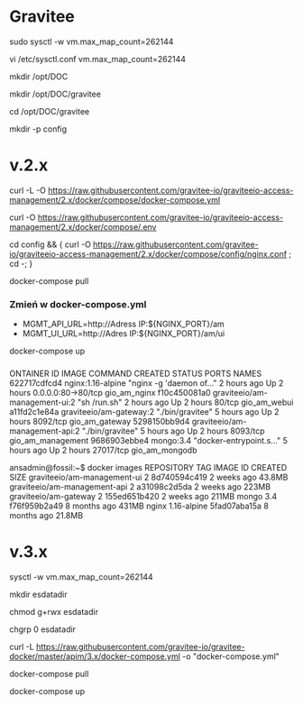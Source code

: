 # Gravitee


sudo sysctl -w vm.max_map_count=262144

vi /etc/sysctl.conf
vm.max_map_count=262144

mkdir /opt/DOC

mkdir /opt/DOC/gravitee

cd /opt/DOC/gravitee

mkdir -p config

# v.2.x


curl -L -O https://raw.githubusercontent.com/gravitee-io/graviteeio-access-management/2.x/docker/compose/docker-compose.yml

curl -O https://raw.githubusercontent.com/gravitee-io/graviteeio-access-management/2.x/docker/compose/.env

cd config && { curl -O https://raw.githubusercontent.com/gravitee-io/graviteeio-access-management/2.x/docker/compose/config/nginx.conf ; cd -; }

docker-compose pull

### Zmień w docker-compose.yml

- MGMT_API_URL=http://Adress IP:${NGINX_PORT}/am
- MGMT_UI_URL=http://Adres IP:${NGINX_PORT}/am/ui


docker-compose up

###

ONTAINER ID        IMAGE                            COMMAND                  CREATED             STATUS              PORTS                NAMES
622717cdfcd4        nginx:1.16-alpine                "nginx -g 'daemon of…"   2 hours ago         Up 2 hours          0.0.0.0:80->80/tcp   gio_am_nginx
f10c450081a0        graviteeio/am-management-ui:2    "sh /run.sh"             2 hours ago         Up 2 hours          80/tcp               gio_am_webui
a11fd2c1e84a        graviteeio/am-gateway:2          "./bin/gravitee"         5 hours ago         Up 2 hours          8092/tcp             gio_am_gateway
5298150bb9d4        graviteeio/am-management-api:2   "./bin/gravitee"         5 hours ago         Up 2 hours          8093/tcp             gio_am_management
9686903ebbe4        mongo:3.4                        "docker-entrypoint.s…"   5 hours ago         Up 2 hours          27017/tcp            gio_am_mongodb

ansadmin@fossil:~$ docker images
REPOSITORY                     TAG                 IMAGE ID            CREATED             SIZE
graviteeio/am-management-ui    2                   8d740594c419        2 weeks ago         43.8MB
graviteeio/am-management-api   2                   a31098c2d5da        2 weeks ago         223MB
graviteeio/am-gateway          2                   155ed651b420        2 weeks ago         211MB
mongo                          3.4                 f76f959b2a49        8 months ago        431MB
nginx                          1.16-alpine         5fad07aba15a        8 months ago        21.8MB

###


# v.3.x

sysctl -w vm.max_map_count=262144


mkdir esdatadir

chmod g+rwx esdatadir

chgrp 0 esdatadir


curl -L https://raw.githubusercontent.com/gravitee-io/gravitee-docker/master/apim/3.x/docker-compose.yml -o "docker-compose.yml"

docker-compose pull

docker-compose up
